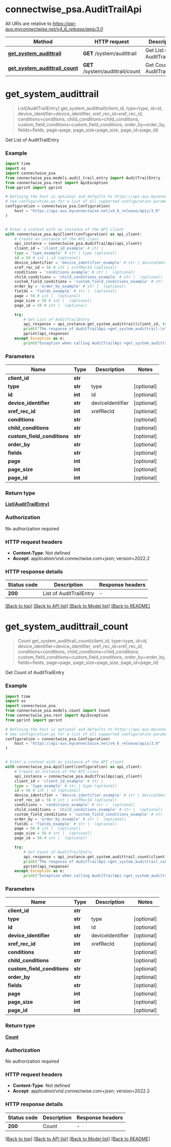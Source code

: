 # connectwise_psa.AuditTrailApi

All URIs are relative to *https://api-aus.myconnectwise.net/v4_6_release/apis/3.0*

Method | HTTP request | Description
------------- | ------------- | -------------
[**get_system_audittrail**](AuditTrailApi.md#get_system_audittrail) | **GET** /system/audittrail | Get List of AuditTrailEntry
[**get_system_audittrail_count**](AuditTrailApi.md#get_system_audittrail_count) | **GET** /system/audittrail/count | Get Count of AuditTrailEntry


# **get_system_audittrail**
> List[AuditTrailEntry] get_system_audittrail(client_id, type=type, id=id, device_identifier=device_identifier, xref_rec_id=xref_rec_id, conditions=conditions, child_conditions=child_conditions, custom_field_conditions=custom_field_conditions, order_by=order_by, fields=fields, page=page, page_size=page_size, page_id=page_id)

Get List of AuditTrailEntry

### Example

```python
import time
import os
import connectwise_psa
from connectwise_psa.models.audit_trail_entry import AuditTrailEntry
from connectwise_psa.rest import ApiException
from pprint import pprint

# Defining the host is optional and defaults to https://api-aus.myconnectwise.net/v4_6_release/apis/3.0
# See configuration.py for a list of all supported configuration parameters.
configuration = connectwise_psa.Configuration(
    host = "https://api-aus.myconnectwise.net/v4_6_release/apis/3.0"
)


# Enter a context with an instance of the API client
with connectwise_psa.ApiClient(configuration) as api_client:
    # Create an instance of the API class
    api_instance = connectwise_psa.AuditTrailApi(api_client)
    client_id = 'client_id_example' # str | 
    type = 'type_example' # str | type (optional)
    id = 56 # int | id (optional)
    device_identifier = 'device_identifier_example' # str | deviceIdentifier (optional)
    xref_rec_id = 56 # int | xrefRecId (optional)
    conditions = 'conditions_example' # str |  (optional)
    child_conditions = 'child_conditions_example' # str |  (optional)
    custom_field_conditions = 'custom_field_conditions_example' # str |  (optional)
    order_by = 'order_by_example' # str |  (optional)
    fields = 'fields_example' # str |  (optional)
    page = 56 # int |  (optional)
    page_size = 56 # int |  (optional)
    page_id = 56 # int |  (optional)

    try:
        # Get List of AuditTrailEntry
        api_response = api_instance.get_system_audittrail(client_id, type=type, id=id, device_identifier=device_identifier, xref_rec_id=xref_rec_id, conditions=conditions, child_conditions=child_conditions, custom_field_conditions=custom_field_conditions, order_by=order_by, fields=fields, page=page, page_size=page_size, page_id=page_id)
        print("The response of AuditTrailApi->get_system_audittrail:\n")
        pprint(api_response)
    except Exception as e:
        print("Exception when calling AuditTrailApi->get_system_audittrail: %s\n" % e)
```



### Parameters

Name | Type | Description  | Notes
------------- | ------------- | ------------- | -------------
 **client_id** | **str**|  | 
 **type** | **str**| type | [optional] 
 **id** | **int**| id | [optional] 
 **device_identifier** | **str**| deviceIdentifier | [optional] 
 **xref_rec_id** | **int**| xrefRecId | [optional] 
 **conditions** | **str**|  | [optional] 
 **child_conditions** | **str**|  | [optional] 
 **custom_field_conditions** | **str**|  | [optional] 
 **order_by** | **str**|  | [optional] 
 **fields** | **str**|  | [optional] 
 **page** | **int**|  | [optional] 
 **page_size** | **int**|  | [optional] 
 **page_id** | **int**|  | [optional] 

### Return type

[**List[AuditTrailEntry]**](AuditTrailEntry.md)

### Authorization

No authorization required

### HTTP request headers

 - **Content-Type**: Not defined
 - **Accept**: application/vnd.connectwise.com+json; version=2022.2

### HTTP response details
| Status code | Description | Response headers |
|-------------|-------------|------------------|
**200** | List of AuditTrailEntry |  -  |

[[Back to top]](#) [[Back to API list]](../README.md#documentation-for-api-endpoints) [[Back to Model list]](../README.md#documentation-for-models) [[Back to README]](../README.md)

# **get_system_audittrail_count**
> Count get_system_audittrail_count(client_id, type=type, id=id, device_identifier=device_identifier, xref_rec_id=xref_rec_id, conditions=conditions, child_conditions=child_conditions, custom_field_conditions=custom_field_conditions, order_by=order_by, fields=fields, page=page, page_size=page_size, page_id=page_id)

Get Count of AuditTrailEntry

### Example

```python
import time
import os
import connectwise_psa
from connectwise_psa.models.count import Count
from connectwise_psa.rest import ApiException
from pprint import pprint

# Defining the host is optional and defaults to https://api-aus.myconnectwise.net/v4_6_release/apis/3.0
# See configuration.py for a list of all supported configuration parameters.
configuration = connectwise_psa.Configuration(
    host = "https://api-aus.myconnectwise.net/v4_6_release/apis/3.0"
)


# Enter a context with an instance of the API client
with connectwise_psa.ApiClient(configuration) as api_client:
    # Create an instance of the API class
    api_instance = connectwise_psa.AuditTrailApi(api_client)
    client_id = 'client_id_example' # str | 
    type = 'type_example' # str | type (optional)
    id = 56 # int | id (optional)
    device_identifier = 'device_identifier_example' # str | deviceIdentifier (optional)
    xref_rec_id = 56 # int | xrefRecId (optional)
    conditions = 'conditions_example' # str |  (optional)
    child_conditions = 'child_conditions_example' # str |  (optional)
    custom_field_conditions = 'custom_field_conditions_example' # str |  (optional)
    order_by = 'order_by_example' # str |  (optional)
    fields = 'fields_example' # str |  (optional)
    page = 56 # int |  (optional)
    page_size = 56 # int |  (optional)
    page_id = 56 # int |  (optional)

    try:
        # Get Count of AuditTrailEntry
        api_response = api_instance.get_system_audittrail_count(client_id, type=type, id=id, device_identifier=device_identifier, xref_rec_id=xref_rec_id, conditions=conditions, child_conditions=child_conditions, custom_field_conditions=custom_field_conditions, order_by=order_by, fields=fields, page=page, page_size=page_size, page_id=page_id)
        print("The response of AuditTrailApi->get_system_audittrail_count:\n")
        pprint(api_response)
    except Exception as e:
        print("Exception when calling AuditTrailApi->get_system_audittrail_count: %s\n" % e)
```



### Parameters

Name | Type | Description  | Notes
------------- | ------------- | ------------- | -------------
 **client_id** | **str**|  | 
 **type** | **str**| type | [optional] 
 **id** | **int**| id | [optional] 
 **device_identifier** | **str**| deviceIdentifier | [optional] 
 **xref_rec_id** | **int**| xrefRecId | [optional] 
 **conditions** | **str**|  | [optional] 
 **child_conditions** | **str**|  | [optional] 
 **custom_field_conditions** | **str**|  | [optional] 
 **order_by** | **str**|  | [optional] 
 **fields** | **str**|  | [optional] 
 **page** | **int**|  | [optional] 
 **page_size** | **int**|  | [optional] 
 **page_id** | **int**|  | [optional] 

### Return type

[**Count**](Count.md)

### Authorization

No authorization required

### HTTP request headers

 - **Content-Type**: Not defined
 - **Accept**: application/vnd.connectwise.com+json; version=2022.2

### HTTP response details
| Status code | Description | Response headers |
|-------------|-------------|------------------|
**200** | Count |  -  |

[[Back to top]](#) [[Back to API list]](../README.md#documentation-for-api-endpoints) [[Back to Model list]](../README.md#documentation-for-models) [[Back to README]](../README.md)

